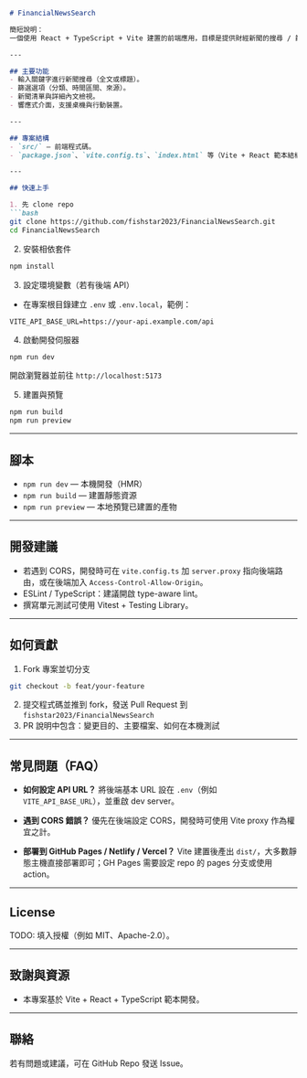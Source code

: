 
````markdown
# FinancialNewsSearch

簡短說明：  
一個使用 React + TypeScript + Vite 建置的前端應用，目標是提供財經新聞的搜尋 / 篩選 / 檢視介面（Financial News Search UI）。

---

## 主要功能
- 輸入關鍵字進行新聞搜尋（全文或標題）。  
- 篩選選項（分類、時間區間、來源）。  
- 新聞清單與詳細內文檢視。  
- 響應式介面，支援桌機與行動裝置。

---

## 專案結構
- `src/` — 前端程式碼。  
- `package.json`、`vite.config.ts`、`index.html` 等（Vite + React 範本結構）。

---

## 快速上手

1. 先 clone repo
```bash
git clone https://github.com/fishstar2023/FinancialNewsSearch.git
cd FinancialNewsSearch
````

2. 安裝相依套件

```bash
npm install
```

3. 設定環境變數（若有後端 API）

* 在專案根目錄建立 `.env` 或 `.env.local`，範例：

```
VITE_API_BASE_URL=https://your-api.example.com/api
```

4. 啟動開發伺服器

```bash
npm run dev
```

開啟瀏覽器並前往 `http://localhost:5173`

5. 建置與預覽

```bash
npm run build
npm run preview
```

---

## 腳本

* `npm run dev` — 本機開發（HMR）
* `npm run build` — 建置靜態資源
* `npm run preview` — 本地預覽已建置的產物

---

## 開發建議

* 若遇到 CORS，開發時可在 `vite.config.ts` 加 `server.proxy` 指向後端路由，或在後端加入 `Access-Control-Allow-Origin`。
* ESLint / TypeScript：建議開啟 type-aware lint。
* 撰寫單元測試可使用 Vitest + Testing Library。

---

## 如何貢獻

1. Fork 專案並切分支

```bash
git checkout -b feat/your-feature
```

2. 提交程式碼並推到 fork，發送 Pull Request 到 `fishstar2023/FinancialNewsSearch`
3. PR 說明中包含：變更目的、主要檔案、如何在本機測試

---

## 常見問題（FAQ）

* **如何設定 API URL？**
  將後端基本 URL 設在 `.env`（例如 `VITE_API_BASE_URL`），並重啟 dev server。

* **遇到 CORS 錯誤？**
  優先在後端設定 CORS，開發時可使用 Vite proxy 作為權宜之計。

* **部署到 GitHub Pages / Netlify / Vercel？**
  Vite 建置後產出 `dist/`，大多數靜態主機直接部署即可；GH Pages 需要設定 repo 的 pages 分支或使用 action。

---

## License

TODO: 填入授權（例如 MIT、Apache-2.0）。

---

## 致謝與資源

* 本專案基於 Vite + React + TypeScript 範本開發。

---

## 聯絡

若有問題或建議，可在 GitHub Repo 發送 Issue。

```

